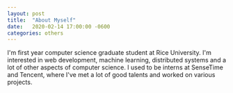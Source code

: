 ```yaml
---
layout: post
title:  "About Myself"
date:   2020-02-14 17:00:00 -0600
categories: others
---
```


I'm first year computer science graduate student at Rice University. I'm interested in web development, machine learning, distributed systems and a lot of other aspects of computer science. I used to be interns at SenseTime and Tencent, where I've met a lot of good talents and worked on various projects. 